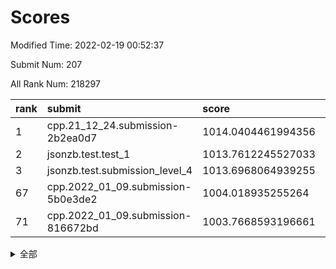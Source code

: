 # Scores

Modified Time: 2022-02-19 00:52:37

Submit Num: 207

All Rank Num: 218297

| rank |               submit               |       score        |       sigma        | pk_num |
| :--- | :--------------------------------- | :----------------- | :----------------- | :----- |
| 1    | cpp.21_12_24.submission-2b2ea0d7   | 1014.0404461994356 | 0.8448325473595311 | 4214   |
| 2    | jsonzb.test.test_1                 | 1013.7612245527033 | 0.8300867329241299 | 4215   |
| 3    | jsonzb.test.submission_level_4     | 1013.6968064939255 | 0.8100174950537558 | 4218   |
| 67   | cpp.2022_01_09.submission-5b0e3de2 | 1004.018935255264  | 0.7144980173059544 | 4219   |
| 71   | cpp.2022_01_09.submission-816672bd | 1003.7668593196661 | 0.7104600855947268 | 4215   |


<details>
<summary>全部</summary>

| rank |                 submit                 |       score        |       sigma        | pk_num |
| :--- | :------------------------------------- | :----------------- | :----------------- | :----- |
| 1    | cpp.21_12_24.submission-2b2ea0d7       | 1014.0404461994356 | 0.8448325473595311 | 4214   |
| 2    | jsonzb.test.test_1                     | 1013.7612245527033 | 0.8300867329241299 | 4215   |
| 3    | jsonzb.test.submission_level_4         | 1013.6968064939255 | 0.8100174950537558 | 4218   |
| 4    | gobigger.level_3.submission_level_3_2  | 1011.5141184745653 | 0.7634203491590514 | 4218   |
| 5    | gobigger.level_3.submission_level_3_8  | 1011.4874498838401 | 0.8060971500365195 | 4228   |
| 6    | gobigger.level_3.submission_level_3_15 | 1011.4814296852253 | 0.7956236620924276 | 4221   |
| 7    | gobigger.level_3.submission_level_3_32 | 1011.4044210795951 | 0.7992141762015541 | 4217   |
| 8    | gobigger.level_3.submission_level_3_33 | 1011.3654707628812 | 0.7810627303724267 | 4219   |
| 9    | gobigger.level_3.submission_level_3_25 | 1011.2311751373785 | 0.8035993722533155 | 4224   |
| 10   | gobigger.level_3.submission_level_3_13 | 1011.0308538687331 | 0.7890578280507293 | 4220   |
| 11   | gobigger.level_3.submission_level_3_16 | 1010.9736165743901 | 0.7673937767255368 | 4215   |
| 12   | gobigger.level_3.submission_level_3_20 | 1010.9629326312809 | 0.7441445054903091 | 4215   |
| 13   | gobigger.level_3.submission_level_3_0  | 1010.8981215259699 | 0.7604093593641417 | 4222   |
| 14   | gobigger.level_3.submission_level_3_11 | 1010.6030901674975 | 0.751504948638381  | 4218   |
| 15   | gobigger.level_3.submission_level_3_10 | 1010.5379796552471 | 0.7715084676074276 | 4219   |
| 16   | gobigger.level_3.submission_level_3_6  | 1010.4820743181888 | 0.778422283856559  | 4219   |
| 17   | gobigger.level_3.submission_level_3_4  | 1010.480483612817  | 0.7605847226457642 | 4219   |
| 18   | gobigger.level_3.submission_level_3_34 | 1010.4663213946727 | 0.7592156346416646 | 4212   |
| 19   | gobigger.level_3.submission_level_3_19 | 1010.3978300378859 | 0.7502412255980216 | 4216   |
| 20   | gobigger.level_3.submission_level_3_30 | 1010.3678261864511 | 0.776821599271729  | 4217   |
| 21   | gobigger.level_3.submission_level_3_29 | 1010.3472622303796 | 0.7488851251070993 | 4222   |
| 22   | gobigger.level_3.submission_level_3_7  | 1010.3365249298565 | 0.7863365371875095 | 4221   |
| 23   | gobigger.level_3.submission_level_3_39 | 1010.3200432097517 | 0.7591516044380825 | 4215   |
| 24   | gobigger.level_3.submission_level_3_46 | 1010.2840725694932 | 0.752754020944357  | 4222   |
| 25   | gobigger.level_3.submission_level_3_1  | 1010.236353383445  | 0.7828217085780244 | 4216   |
| 26   | gobigger.level_3.submission_level_3_38 | 1010.2253417106281 | 0.7728528710213786 | 4216   |
| 27   | gobigger.level_3.submission_level_3_26 | 1010.2146089070915 | 0.7621394099324299 | 4217   |
| 28   | gobigger.level_3.submission_level_3_24 | 1010.1617001440426 | 0.7512288576715852 | 4216   |
| 29   | gobigger.level_3.submission_level_3_40 | 1010.1243256359005 | 0.7880467182539239 | 4219   |
| 30   | gobigger.level_3.submission_level_3_37 | 1010.084983412259  | 0.7460919078018148 | 4216   |
| 31   | gobigger.level_3.submission_level_3_43 | 1010.0681549824545 | 0.7674013074033115 | 4217   |
| 32   | gobigger.level_3.submission_level_3_36 | 1010.0440973815861 | 0.7539546171932391 | 4215   |
| 33   | gobigger.level_3.submission_level_3_31 | 1010.0263661565305 | 0.7690172158221432 | 4213   |
| 34   | gobigger.level_3.submission_level_3_27 | 1010.0053822330963 | 0.7669432145001023 | 4210   |
| 35   | gobigger.level_3.submission_level_3_47 | 1010.0011466484196 | 0.7756897527730013 | 4217   |
| 36   | gobigger.level_3.submission_level_3_14 | 1009.9745976097414 | 0.7517440365330496 | 4217   |
| 37   | gobigger.level_3.submission_level_3_48 | 1009.9289124497496 | 0.7559647547695999 | 4214   |
| 38   | gobigger.level_3.submission_level_3_12 | 1009.9214776148443 | 0.7610565283074237 | 4214   |
| 39   | gobigger.level_3.submission_level_3_23 | 1009.8829214669461 | 0.7438609075787619 | 4215   |
| 40   | gobigger.level_3.submission_level_3_5  | 1009.7855751311988 | 0.7706108691530594 | 4219   |
| 41   | gobigger.level_3.submission_level_3_22 | 1009.6306075780103 | 0.7560181843882542 | 4217   |
| 42   | gobigger.level_3.submission_level_3_49 | 1009.6039406915147 | 0.7600457647537666 | 4218   |
| 43   | gobigger.level_3.submission_level_3_45 | 1009.5521699339504 | 0.7425009999438797 | 4219   |
| 44   | gobigger.level_3.submission_level_3_21 | 1009.5341194736684 | 0.7484243901512656 | 4219   |
| 45   | gobigger.level_3.submission_level_3_18 | 1009.4788299615152 | 0.740914991716505  | 4217   |
| 46   | gobigger.level_3.submission_level_3_42 | 1009.477657899153  | 0.7466180582041739 | 4221   |
| 47   | gobigger.level_3.submission_level_3_17 | 1009.2636418727176 | 0.7609805852486663 | 4218   |
| 48   | gobigger.level_3.submission_level_3_44 | 1009.1814944420847 | 0.7497441325152874 | 4220   |
| 49   | gobigger.level_3.submission_level_3_3  | 1009.1260077920364 | 0.7410014120802338 | 4222   |
| 50   | gobigger.level_3.submission_level_3_28 | 1008.9918197546785 | 0.7607852294472901 | 4219   |
| 51   | gobigger.level_3.submission_level_3_9  | 1008.933586094362  | 0.7616437350337533 | 4222   |
| 52   | gobigger.level_3.submission_level_3_35 | 1008.9019533090852 | 0.7561730387060486 | 4216   |
| 53   | gobigger.level_3.submission_level_3_41 | 1008.5083040214554 | 0.7530006135825809 | 4216   |
| 54   | gobigger.level_1.submission_level_1_38 | 1004.929215712582  | 0.712310580206572  | 4218   |
| 55   | gobigger.level_1.submission_level_1_18 | 1004.9250802856641 | 0.7114040261485651 | 4215   |
| 56   | gobigger.level_1.submission_level_1_43 | 1004.8556368203743 | 0.7173622864788215 | 4215   |
| 57   | gobigger.level_1.submission_level_1_12 | 1004.6119731273444 | 0.720448517854199  | 4216   |
| 58   | gobigger.level_1.submission_level_1_0  | 1004.5433420344141 | 0.7341489862137491 | 4221   |
| 59   | gobigger.level_1.submission_level_1_29 | 1004.4525437679072 | 0.7180693538855077 | 4216   |
| 60   | gobigger.level_1.submission_level_1_8  | 1004.4154663459086 | 0.7199993633970936 | 4213   |
| 61   | gobigger.level_1.submission_level_1_36 | 1004.3081383876824 | 0.703220018411101  | 4217   |
| 62   | gobigger.level_1.submission_level_1_1  | 1004.2693384607082 | 0.7122765246456162 | 4215   |
| 63   | gobigger.level_1.submission_level_1_11 | 1004.1781149193426 | 0.7229721751347027 | 4223   |
| 64   | gobigger.level_1.submission_level_1_31 | 1004.1010839948314 | 0.7199546671211541 | 4221   |
| 65   | gobigger.level_1.submission_level_1_3  | 1004.0795988575028 | 0.7046782468337948 | 4216   |
| 66   | gobigger.level_1.submission_level_1_34 | 1004.0244412994482 | 0.7084036845818049 | 4222   |
| 67   | cpp.2022_01_09.submission-5b0e3de2     | 1004.018935255264  | 0.7144980173059544 | 4219   |
| 68   | gobigger.level_1.submission_level_1_6  | 1003.8995013692248 | 0.7218406725161852 | 4216   |
| 69   | gobigger.level_1.submission_level_1_32 | 1003.818226787386  | 0.7201850434571525 | 4213   |
| 70   | gobigger.level_1.submission_level_1_5  | 1003.7805548683285 | 0.7233849118768161 | 4220   |
| 71   | cpp.2022_01_09.submission-816672bd     | 1003.7668593196661 | 0.7104600855947268 | 4215   |
| 72   | gobigger.level_1.submission_level_1_20 | 1003.7247752760733 | 0.7178749946024116 | 4215   |
| 73   | gobigger.level_1.submission_level_1_22 | 1003.667922698176  | 0.725741098983239  | 4218   |
| 74   | gobigger.level_1.submission_level_1_46 | 1003.6606683653177 | 0.7164555164910557 | 4221   |
| 75   | gobigger.level_1.submission_level_1_23 | 1003.5953640609897 | 0.7206162717182264 | 4224   |
| 76   | gobigger.level_1.submission_level_1_10 | 1003.545947536012  | 0.7119669878447386 | 4218   |
| 77   | gobigger.level_1.submission_level_1_13 | 1003.4902632507352 | 0.721333218362593  | 4220   |
| 78   | gobigger.level_1.submission_level_1_14 | 1003.4901081160067 | 0.7297408746499411 | 4214   |
| 79   | gobigger.level_1.submission_level_1_7  | 1003.4856219877092 | 0.7068530257526936 | 4223   |
| 80   | gobigger.level_1.submission_level_1_27 | 1003.4340725823433 | 0.7161277913194759 | 4221   |
| 81   | gobigger.level_1.submission_level_1_42 | 1003.4327468713221 | 0.7219329447278039 | 4217   |
| 82   | gobigger.level_1.submission_level_1_45 | 1003.3347105892065 | 0.7197260668695286 | 4220   |
| 83   | gobigger.level_1.submission_level_1_17 | 1003.3321704881084 | 0.7230767631437908 | 4218   |
| 84   | gobigger.level_1.submission_level_1_21 | 1003.2854835237865 | 0.7130565769160078 | 4211   |
| 85   | gobigger.level_1.submission_level_1_44 | 1003.2366847717655 | 0.7189628344240557 | 4216   |
| 86   | gobigger.level_1.submission_level_1_28 | 1003.1501561535664 | 0.711995541503681  | 4224   |
| 87   | gobigger.level_1.submission_level_1_35 | 1003.0905440721825 | 0.7120459514399007 | 4220   |
| 88   | gobigger.level_1.submission_level_1_33 | 1003.0749280571976 | 0.7187439496137497 | 4217   |
| 89   | gobigger.level_1.submission_level_1_24 | 1003.0650677842866 | 0.7029923150204853 | 4219   |
| 90   | gobigger.level_1.submission_level_1_2  | 1003.0440071223945 | 0.7162144455005905 | 4218   |
| 91   | gobigger.level_1.submission_level_1_25 | 1002.9396153493843 | 0.700718935023222  | 4225   |
| 92   | gobigger.level_1.submission_level_1_39 | 1002.737592012167  | 0.7421995711013624 | 4219   |
| 93   | gobigger.level_1.submission_level_1_47 | 1002.7202406558201 | 0.7246111956411238 | 4216   |
| 94   | gobigger.level_1.submission_level_1_37 | 1002.7048030692165 | 0.735996589084866  | 4217   |
| 95   | gobigger.level_1.submission_level_1_30 | 1002.6791345822339 | 0.7073984442976805 | 4217   |
| 96   | gobigger.level_1.submission_level_1_26 | 1002.6674801819471 | 0.7078638708686745 | 4217   |
| 97   | gobigger.level_1.submission_level_1_40 | 1002.6618486989169 | 0.704477953648852  | 4217   |
| 98   | gobigger.level_1.submission_level_1_4  | 1002.6090661681319 | 0.7179399133717462 | 4219   |
| 99   | gobigger.level_1.submission_level_1_48 | 1002.5158449199677 | 0.7147544180066251 | 4218   |
| 100  | gobigger.level_1.submission_level_1_15 | 1002.4371141510841 | 0.7126751705540841 | 4222   |
| 101  | gobigger.level_1.submission_level_1_16 | 1002.3114820573836 | 0.7144879442122091 | 4220   |
| 102  | gobigger.level_1.submission_level_1_49 | 1002.265733702392  | 0.7194367951082107 | 4221   |
| 103  | gobigger.level_1.submission_level_1_9  | 1002.2636942556819 | 0.7152226803886735 | 4218   |
| 104  | gobigger.level_1.submission_level_1_19 | 1001.9418866572705 | 0.7156568714528802 | 4214   |
| 105  | gobigger.level_1.submission_level_1_41 | 1001.3027088552298 | 0.7137922815687208 | 4213   |
| 106  | gobigger.random.submission_random_30   | 996.8727509663621  | 0.7142195570420309 | 4222   |
| 107  | gobigger.random.submission_random_8    | 996.8584852757286  | 0.706490967034926  | 4222   |
| 108  | gobigger.random.submission_random_35   | 996.75134803508    | 0.7047834852499509 | 4225   |
| 109  | gobigger.random.submission_random_5    | 996.7162976593208  | 0.7105853294993965 | 4215   |
| 110  | gobigger.random.submission_random_9    | 996.6729544736669  | 0.7168569714949441 | 4223   |
| 111  | gobigger.random.submission_random_16   | 996.5589809278198  | 0.7016296502146692 | 4223   |
| 112  | gobigger.random.submission_random_48   | 996.5432051908165  | 0.7043631417633434 | 4219   |
| 113  | gobigger.random.submission_random_10   | 996.4587340291833  | 0.7287558699597064 | 4218   |
| 114  | gobigger.random.submission_random_23   | 996.4493047751782  | 0.7132896277314369 | 4219   |
| 115  | gobigger.random.submission_random_47   | 996.4465168025665  | 0.7053333933183366 | 4216   |
| 116  | gobigger.random.submission_random_29   | 996.4382204707549  | 0.7124631680169056 | 4218   |
| 117  | gobigger.random.submission_random_20   | 996.4126837171059  | 0.7213040196439405 | 4216   |
| 118  | gobigger.random.submission_random_1    | 996.3919487310112  | 0.7148061079103676 | 4218   |
| 119  | gobigger.random.submission_random_37   | 996.3616767850818  | 0.7051503118147615 | 4219   |
| 120  | gobigger.random.submission_random_14   | 996.3443920132178  | 0.7062137866701831 | 4220   |
| 121  | gobigger.random.submission_random_24   | 996.2992353903559  | 0.7046014795546813 | 4216   |
| 122  | gobigger.random.submission_random_41   | 996.2366706947208  | 0.7133959140298817 | 4221   |
| 123  | gobigger.random.submission_random_45   | 996.2055457634069  | 0.7060918985696077 | 4222   |
| 124  | gobigger.random.submission_random_18   | 996.1877710334529  | 0.7184354462491856 | 4215   |
| 125  | gobigger.random.submission_random_25   | 996.1520082961349  | 0.7091277871341856 | 4218   |
| 126  | gobigger.random.submission_random_32   | 996.1363475400552  | 0.7022141777084854 | 4222   |
| 127  | gobigger.random.submission_random_38   | 996.1042854486839  | 0.7194804917894352 | 4214   |
| 128  | gobigger.random.submission_random_40   | 996.0019417630184  | 0.7081474412605724 | 4223   |
| 129  | gobigger.random.submission_random_27   | 995.9325018920127  | 0.7153162777895933 | 4225   |
| 130  | gobigger.random.submission_random_7    | 995.8782492116461  | 0.7061233759706459 | 4219   |
| 131  | gobigger.random.submission_random_4    | 995.8752245083023  | 0.717392920821039  | 4212   |
| 132  | gobigger.random.submission_random_12   | 995.8089280405676  | 0.7067161721495137 | 4218   |
| 133  | gobigger.random.submission_random_49   | 995.7996509807273  | 0.6968957474572128 | 4223   |
| 134  | gobigger.random.submission_random_6    | 995.788256056677   | 0.710802506860181  | 4215   |
| 135  | gobigger.random.submission_random_2    | 995.7705256634315  | 0.6999693793297188 | 4218   |
| 136  | gobigger.random.submission_random_22   | 995.6990968494358  | 0.7092161903989058 | 4213   |
| 137  | gobigger.random.submission_random_26   | 995.6256335855812  | 0.7096149762783052 | 4220   |
| 138  | gobigger.random.submission_random_33   | 995.5794660051753  | 0.7444194512364091 | 4219   |
| 139  | gobigger.random.submission_random_0    | 995.5514492620874  | 0.710873357898977  | 4225   |
| 140  | gobigger.random.submission_random_21   | 995.5400900592184  | 0.7169453365175539 | 4220   |
| 141  | gobigger.random.submission_random_43   | 995.5319772354197  | 0.712782297727129  | 4219   |
| 142  | gobigger.random.submission_random_39   | 995.5312257979808  | 0.7247454249249989 | 4221   |
| 143  | gobigger.random.submission_random_46   | 995.4599426349373  | 0.7155193437347845 | 4218   |
| 144  | gobigger.random.submission_random_42   | 995.2284994459593  | 0.7155955665453039 | 4219   |
| 145  | gobigger.random.submission_random_15   | 995.1753385814363  | 0.7081069434681485 | 4216   |
| 146  | gobigger.random.submission_random_11   | 995.1578299036511  | 0.7196045448702618 | 4216   |
| 147  | gobigger.random.submission_random_17   | 995.1480914473293  | 0.7125739981493013 | 4214   |
| 148  | gobigger.random.submission_random_44   | 995.1139090641567  | 0.7068966877836954 | 4215   |
| 149  | gobigger.random.submission_random_31   | 995.0136597616084  | 0.7167006853586171 | 4225   |
| 150  | gobigger.random.submission_random_13   | 994.9065233221324  | 0.7205347747239865 | 4215   |
| 151  | gobigger.random.submission_random_19   | 994.8657137644366  | 0.7174640046502194 | 4222   |
| 152  | gobigger.random.submission_random_36   | 994.8330374495326  | 0.7075133813287054 | 4221   |
| 153  | gobigger.random.submission_random_28   | 994.7663740364529  | 0.7016647311246127 | 4218   |
| 154  | gobigger.random.submission_random_34   | 994.6568258819837  | 0.7004922201084475 | 4218   |
| 155  | gobigger.random.submission_random_3    | 994.1914464038503  | 0.7207401269450188 | 4221   |
| 156  | gobigger.level_2.submission_level_2_21 | 994.1309268780358  | 0.7148927453441718 | 4218   |
| 157  | gobigger.level_2.submission_level_2_13 | 993.3361588310253  | 0.7341949753321174 | 4216   |
| 158  | gobigger.level_2.submission_level_2_10 | 993.0472941081091  | 0.7423816910279248 | 4219   |
| 159  | gobigger.level_2.submission_level_2_19 | 993.0274301736697  | 0.7536712642055942 | 4216   |
| 160  | gobigger.level_2.submission_level_2_23 | 992.9583738958564  | 0.7286217114300825 | 4222   |
| 161  | gobigger.level_2.submission_level_2_42 | 992.9110457462491  | 0.738710568116051  | 4219   |
| 162  | gobigger.level_2.submission_level_2_12 | 992.8821701140176  | 0.724299837809165  | 4218   |
| 163  | gobigger.level_2.submission_level_2_41 | 992.8576545002533  | 0.7529845131803479 | 4215   |
| 164  | gobigger.level_2.submission_level_2_33 | 992.8018426972469  | 0.7366938029898417 | 4220   |
| 165  | gobigger.level_2.submission_level_2_32 | 992.5795249319231  | 0.7416857913554658 | 4215   |
| 166  | gobigger.level_2.submission_level_2_2  | 992.3933110174428  | 0.7386726420469877 | 4218   |
| 167  | gobigger.level_2.submission_level_2_11 | 992.380278322083   | 0.7519611414228062 | 4218   |
| 168  | gobigger.level_2.submission_level_2_38 | 992.3640229203752  | 0.7355643131230144 | 4213   |
| 169  | gobigger.level_2.submission_level_2_25 | 992.3156462982332  | 0.7267219987593464 | 4219   |
| 170  | gobigger.level_2.submission_level_2_48 | 992.2853331723524  | 0.7472679762010423 | 4217   |
| 171  | gobigger.level_2.submission_level_2_15 | 992.2738232470848  | 0.7495231973160077 | 4219   |
| 172  | gobigger.level_2.submission_level_2_6  | 992.1850534983303  | 0.7408763206319319 | 4220   |
| 173  | gobigger.level_2.submission_level_2_49 | 992.1353900727295  | 0.7582025064692595 | 4218   |
| 174  | gobigger.level_2.submission_level_2_3  | 992.1219485264513  | 0.7359339503818971 | 4219   |
| 175  | gobigger.level_2.submission_level_2_9  | 992.1200138592656  | 0.7442656041527105 | 4217   |
| 176  | gobigger.level_2.submission_level_2_40 | 992.1044811060087  | 0.747877074215583  | 4219   |
| 177  | gobigger.level_2.submission_level_2_44 | 992.0946558144478  | 0.7409512401393066 | 4218   |
| 178  | gobigger.level_2.submission_level_2_22 | 992.0799685362738  | 0.7684790472643441 | 4224   |
| 179  | gobigger.level_2.submission_level_2_17 | 991.994383833249   | 0.7368553092716307 | 4222   |
| 180  | gobigger.level_2.submission_level_2_0  | 991.9443266620231  | 0.7450752092499063 | 4215   |
| 181  | gobigger.level_2.submission_level_2_18 | 991.9281903446424  | 0.7434225909976941 | 4218   |
| 182  | gobigger.level_2.submission_level_2_8  | 991.9024936547914  | 0.7453040480810232 | 4218   |
| 183  | gobigger.level_2.submission_level_2_28 | 991.8886878799223  | 0.7478567281456714 | 4216   |
| 184  | gobigger.level_2.submission_level_2_14 | 991.8476671840633  | 0.7487514199914629 | 4215   |
| 185  | gobigger.level_2.submission_level_2_27 | 991.835516601227   | 0.7486379524011341 | 4221   |
| 186  | gobigger.level_2.submission_level_2_30 | 991.7686367088927  | 0.7379111973878589 | 4220   |
| 187  | gobigger.level_2.submission_level_2_39 | 991.6927127771933  | 0.7490359607114726 | 4218   |
| 188  | gobigger.level_2.submission_level_2_29 | 991.6169244348285  | 0.7602661754110392 | 4220   |
| 189  | gobigger.level_2.submission_level_2_47 | 991.6057740576452  | 0.7501482323735444 | 4219   |
| 190  | gobigger.level_2.submission_level_2_35 | 991.3189828698363  | 0.7577965176494484 | 4218   |
| 191  | gobigger.level_2.submission_level_2_43 | 991.297660674405   | 0.7333038122793611 | 4219   |
| 192  | gobigger.level_2.submission_level_2_34 | 991.2509210470229  | 0.7654059839242492 | 4218   |
| 193  | gobigger.level_2.submission_level_2_1  | 991.1765828665079  | 0.7430677705386972 | 4221   |
| 194  | gobigger.level_2.submission_level_2_45 | 991.1228899856206  | 0.7593151563920632 | 4222   |
| 195  | gobigger.level_2.submission_level_2_37 | 991.0869180864634  | 0.7688228328010723 | 4216   |
| 196  | gobigger.level_2.submission_level_2_31 | 991.047409428241   | 0.7761840198547073 | 4219   |
| 197  | gobigger.level_2.submission_level_2_24 | 991.0450865227111  | 0.7523239737576157 | 4222   |
| 198  | gobigger.level_2.submission_level_2_7  | 991.0010510298325  | 0.7548982939062204 | 4218   |
| 199  | gobigger.level_2.submission_level_2_26 | 990.8894118039665  | 0.7429184162451223 | 4217   |
| 200  | gobigger.level_2.submission_level_2_46 | 990.8817185681837  | 0.7596635657284565 | 4219   |
| 201  | gobigger.level_2.submission_level_2_4  | 990.7146141798454  | 0.7601397577818012 | 4222   |
| 202  | gobigger.level_2.submission_level_2_16 | 990.2643113255748  | 0.7568842477624785 | 4219   |
| 203  | gobigger.level_2.submission_level_2_20 | 990.0778561259738  | 0.7650404016144821 | 4217   |
| 204  | gobigger.level_2.submission_level_2_36 | 989.9997705325727  | 0.770671127250234  | 4217   |
| 205  | gobigger.level_2.submission_level_2_5  | 989.3781389164576  | 0.7475260730696529 | 4223   |
| 206  | gobigger.none.submission_none_0        | 978.6819270052672  | 1.3471162677710413 | 4218   |
| 207  | gobigger.none.submission_none_1        | 977.2952325198672  | 1.2892337864959607 | 4219   |

</details>
